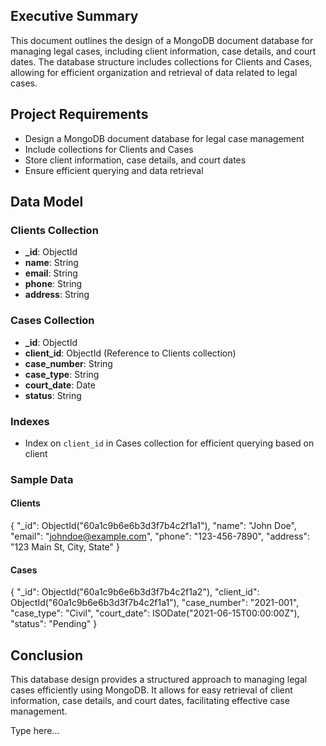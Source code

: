 ## Executive Summary
This document outlines the design of a MongoDB document database for managing legal cases, including client information, case details, and court dates. The database structure includes collections for Clients and Cases, allowing for efficient organization and retrieval of data related to legal cases.

## Project Requirements
- Design a MongoDB document database for legal case management
- Include collections for Clients and Cases
- Store client information, case details, and court dates
- Ensure efficient querying and data retrieval

## Data Model

### Clients Collection
- **_id**: ObjectId
- **name**: String
- **email**: String
- **phone**: String
- **address**: String

### Cases Collection
- **_id**: ObjectId
- **client_id**: ObjectId (Reference to Clients collection)
- **case_number**: String
- **case_type**: String
- **court_date**: Date
- **status**: String

### Indexes
- Index on `client_id` in Cases collection for efficient querying based on client

### Sample Data
#### Clients

{
"_id": ObjectId("60a1c9b6e6b3d3f7b4c2f1a1"),
"name": "John Doe",
"email": "johndoe@example.com",
"phone": "123-456-7890",
"address": "123 Main St, City, State"
}


#### Cases

{
"_id": ObjectId("60a1c9b6e6b3d3f7b4c2f1a2"),
"client_id": ObjectId("60a1c9b6e6b3d3f7b4c2f1a1"),
"case_number": "2021-001",
"case_type": "Civil",
"court_date": ISODate("2021-06-15T00:00:00Z"),
"status": "Pending"
}


## Conclusion
This database design provides a structured approach to managing legal cases efficiently using MongoDB. It allows for easy retrieval of client information, case details, and court dates, facilitating effective case management.

Type here...
